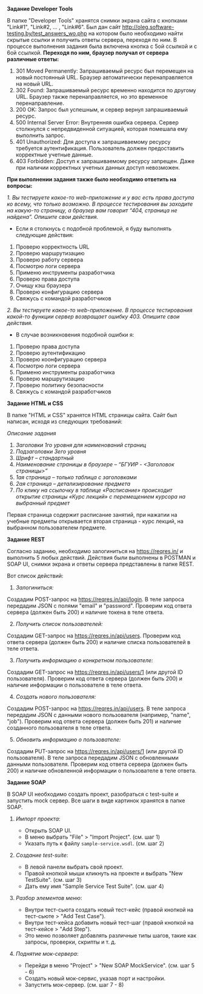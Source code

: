 **Задание Developer Tools**

В папке "Developer Tools" хранятся снимки экрана сайта с кнопками "Link#1", "Link#2, ... , "Link#6". Был дан сайт http://oleg.software-testing.by/test_answers_wo.php на котором было необходимо найти скрытые ссылки и получить ответы сервера, переходя по ним. В процессе выполнения задания была включена кнопка с 5ой ссылкой и с 6ой ссылкой.
**Переходя по ним, браузер получал от сервера различные ответы:**
1) 301 Moved Permanently: Запрашиваемый ресурс был перемещен на новый постоянный URL. Браузер автоматически перенаправляется на новый URL.
2) 302 Found: Запрашиваемый ресурс временно находится по другому URL. Браузер также перенаправляется, но это временное перенаправление.
3) 200 OK: Запрос был успешным, и сервер вернул запрашиваемый ресурс.
4) 500 Internal Server Error: Внутренняя ошибка сервера. Сервер столкнулся с непредвиденной ситуацией, которая помешала ему выполнить запрос.
5) 401 Unauthorized: Для доступа к запрашиваемому ресурсу требуется аутентификация. Пользователь должен предоставить корректные учетные данные.
6) 403 Forbidden: Доступ к запрашиваемому ресурсу запрещен. Даже при наличии корректных учетных данных доступ невозможен.
   
**При выполнении задания также было необходимо ответить на вопросы:**

_1. Вы тестируете какое-то web-приложение и у вас есть права доступа ко всему, что только возможно. В процессе тестирования вы заходите на какую-то страницу, а браузер вам говорит “404, страница не найдена”. Опишите свои действия._
-  Если я столкнусь с подобной проблемой, я буду выполнять следующие действия:
1) Проверю корректность URL
2) Проверю маршрутизацию
3) Проверю работу сервера
4) Посмотрю логи сервера
5) Применю инструменты разработчика
6) Проверю права доступа
7) Очищу кэш браузера
8) Проверю конфигурацию сервера
9) Свяжусь с командой разработчиков

_2. Вы тестируете какое-то web-приложение. В процессе тестирования какой-то функции сервер возвращает ошибку 403. Опишите свои действия._
- В случае возникновения подобной ошибки я:
1) Проверю права доступа
2) Проверю аутентификацию
3) Проверю коонфигурацию сервера
4) Посмотрю логи сервера
5) Применю инструменты разработчика
6) Проверю маршрутизацию
7) Проверю политику безопасности
8) Свяжусь с командой разработчиков

**Задание HTML и CSS**

В папке "HTML и CSS" хранятся HTML страницы сайта. Сайт был написан, исходя из следующих требований:

_Описание задания_
1)	_Заголовки 1го уровня для наименований страниц_
2)	_Подзаголовки 3его уровня_
3)	_Шрифт – стандартный_
4)	_Наименование страницы в браузере – “БГУИР - <Заголовок страницы>”_
5)	_1ая страница – только таблица с заголовками_
6)	_2ая страница – детализирование предмета_
7)	_По клику на ссылочку в таблице «Расписание» происходит открытие страницы «Курс лекций» с перемещением курсора на выбранный предмет_

Первая страница содержит расписание занятий, при нажатии на учебные предметы открывается вторая страница - курс лекций, на выбранном пользователем предмете.

**Задание REST**

Согласно заданию, необходимо залогиниться на https://reqres.in/ и выполнить 5 любых действий.
Действия были выполнены в POSTMAN и SOAP UI, снимки экрана и ответы сервера представлены в папке REST.

Вот список действий:

1) _Залогиниться:_
   
  Создадим POST-запрос на https://reqres.in/api/login.
  В теле запроса передадим JSON с полями "email" и "password".
  Проверим код ответа сервера (должен быть 200) и наличие токена в теле ответа.
  
2) _Получить список пользователей:_

  Создадим GET-запрос на https://reqres.in/api/users.
  Проверим код ответа сервера (должен быть 200) и наличие списка пользователей в теле ответа.
  
3) _Получить информацию о конкретном пользователе:_

  Создадим GET-запрос на https://reqres.in/api/users/1 (или другой ID пользователя).
  Проверим код ответа сервера (должен быть 200) и наличие информации о пользователе в теле ответа.
  
4) _Создать нового пользователя:_
   
  Создадим POST-запрос на https://reqres.in/api/users.
  В теле запроса передадим JSON с данными нового пользователя (например, "name", "job").
  Проверим код ответа сервера (должен быть 201) и наличие созданного пользователя в теле ответа.
  
5) _Обновить информацию о пользователе:_
   
  Создадим PUT-запрос на https://reqres.in/api/users/1 (или другой ID пользователя).
  В теле запроса передадим JSON с обновленными данными пользователя.
  Проверим код ответа сервера (должен быть 200) и наличие обновленной информации о пользователе в теле ответа.
  
**Задание SOAP**

В SOAP UI необходимо создать проект, разобраться с test-suite и запустить mock сервер.
Все шаги в виде картинок хранятся в папке SOAP.

1. _Импорт проекта_:
   - Открыть SOAP UI.
   - В меню выбрать "File" > "Import Project". (см. шаг 1)
   - Указать путь к файлу `sample-service.wsdl`. (см. шаг 2)

2. _Создание test-suite_:
   - В левой панели выбрать свой проект.
   - Правой кнопкой мыши кликнуть на проекте и выбрать "New TestSuite". (см. шаг 3)
   - Дать ему имя "Sample Service Test Suite". (см. шаг 4)

3. _Разбор элементов меню_:
   - Внутри тест-сьюта создать новый тест-кейс (правой кнопкой на тест-сьюте > "Add Test Case").
   - Внутри тест-кейса добавить новый тест-шаг (правой кнопкой на тест-кейсе > "Add Step").
   - Это меню позволяет добавлять различные типы шагов, такие как запросы, проверки, скрипты и т. д.

4. _Поднятие мок-сервера_:
   - Перейди в меню "Project" > "New SOAP MockService". (см. шаг 5 - 6)
   - Создать новый мок-сервис, указав порт и настройки.
   - Запустить мок-сервер. (см. шаг 7 - 8)
